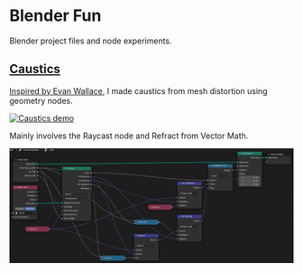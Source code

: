 # Blender Fun
Blender project files and node experiments.

## [Caustics](caustics.blend)
[Inspired by Evan Wallace](https://medium.com/@evanwallace/rendering-realtime-caustics-in-webgl-2a99a29a0b2c), I made caustics from mesh distortion using geometry nodes.

[<img src="images/causticanim.gif?raw=true" width="480" alt="Caustics demo">](caustics.blend)

Mainly involves the Raycast node and Refract from Vector Math.

<img src="images/causticnodes.png?raw=true" alt="Caustics demo">
